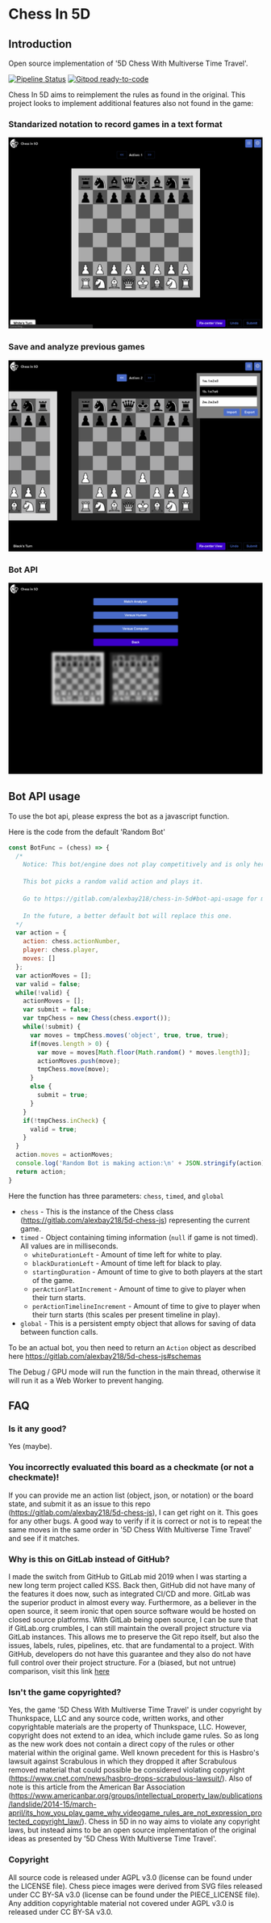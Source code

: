 # Chess In 5D

## Introduction

Open source implementation of '5D Chess With Multiverse Time Travel'.

[![Pipeline Status](https://gitlab.com/alexbay218/chess-in-5d/badges/master/pipeline.svg)](https://gitlab.com/alexbay218/chess-in-5d/-/commits/master)
[![Gitpod ready-to-code](https://img.shields.io/badge/Gitpod-ready--to--code-blue?logo=gitpod)](https://gitpod.io/#https://gitlab.com/alexbay218/chess-in-5d)

Chess In 5D aims to reimplement the rules as found in the original.
This project looks to implement additional features also not found in the game:

### Standarized notation to record games in a text format

![Import Feature](/src/assets/rules/import_feature.gif)

### Save and analyze previous games

![Analyze Feature](/src/assets/rules/analyze_feature.gif)

### Bot API

![Bot Feature](/src/assets/rules/bot_feature.gif)

## Bot API usage

To use the bot api, please express the bot as a javascript function.

Here is the code from the default 'Random Bot'

``` js
const BotFunc = (chess) => {
  /*
    Notice: This bot/engine does not play competitively and is only here for demonstration purposes

    This bot picks a random valid action and plays it.

    Go to https://gitlab.com/alexbay218/chess-in-5d#bot-api-usage for more information on how to create your own bot

    In the future, a better default bot will replace this one.
  */
  var action = {
    action: chess.actionNumber,
    player: chess.player,
    moves: []
  };
  var actionMoves = [];
  var valid = false;
  while(!valid) {
    actionMoves = [];
    var submit = false;
    var tmpChess = new Chess(chess.export());
    while(!submit) {
      var moves = tmpChess.moves('object', true, true, true);
      if(moves.length > 0) {
        var move = moves[Math.floor(Math.random() * moves.length)];
        actionMoves.push(move);
        tmpChess.move(move);
      }
      else {
        submit = true;
      }
    }
    if(!tmpChess.inCheck) {
      valid = true;
    }
  }
  action.moves = actionMoves;
  console.log('Random Bot is making action:\n' + JSON.stringify(action));
  return action;
}
```

Here the function has three parameters: `chess`, `timed`, and `global`
 - `chess` - This is the instance of the Chess class (https://gitlab.com/alexbay218/5d-chess-js) representing the current game.
 - `timed` - Object containing timing information (`null` if game is not timed). All values are in milliseconds.
   - `whiteDurationLeft` - Amount of time left for white to play.
   - `blackDurationLeft` - Amount of time left for black to play.
   - `startingDuration` - Amount of time to give to both players at the start of the game.
   - `perActionFlatIncrement` - Amount of time to give to player when their turn starts.
   - `perActionTimelineIncrement` - Amount of time to give to player when their turn starts (this scales per present timeline in play).
 - `global` - This is a persistent empty object that allows for saving of data between function calls.

To be an actual bot, you then need to return an `Action` object as described here https://gitlab.com/alexbay218/5d-chess-js#schemas

The Debug / GPU mode will run the function in the main thread, otherwise it will run it as a Web Worker to prevent hanging.

## FAQ

### Is it any good?

Yes (maybe).

### You incorrectly evaluated this board as a checkmate (or not a checkmate)!

If you can provide me an action list (object, json, or notation) or the board state, and submit it as an issue to this repo (https://gitlab.com/alexbay218/5d-chess-js), I can get right on it. This goes for any other bugs. A good way to verify if it is correct or not is to repeat the same moves in the same order in '5D Chess With Multiverse Time Travel' and see if it matches.

### Why is this on GitLab instead of GitHub?

I made the switch from GitHub to GitLab mid 2019 when I was starting a new long term project called KSS. Back then, GitHub did not have many of the features it does now, such as integrated CI/CD and more. GitLab was the superior product in almost every way. Furthermore, as a believer in the open source, it seem ironic that open source software would be hosted on closed source platforms. With GitLab being open source, I can be sure that if GitLab.org crumbles, I can still maintain the overall project structure via GitLab instances. This allows me to preserve the Git repo itself, but also the issues, labels, rules, pipelines, etc. that are fundamental to a project. With GitHub, developers do not have this guarantee and they also do not have full control over their project structure.
For a (biased, but not untrue) comparison, visit this link [here](https://about.gitlab.com/devops-tools/github/decision-kit.html)

### Isn't the game copyrighted?

Yes, the game '5D Chess With Multiverse Time Travel' is under copyright by Thunkspace, LLC and any source code, written works, and other copyrightable materials are the property of Thunkspace, LLC. However, copyright does not extend to an idea, which include game rules. So as long as the new work does not contain a direct copy of the rules or other material within the original game. Well known precedent for this is Hasbro's lawsuit against Scrabulous in which they dropped it after Scrabulous removed material that could possible be considered violating copyright (https://www.cnet.com/news/hasbro-drops-scrabulous-lawsuit/).
Also of note is this article from the American Bar Association (https://www.americanbar.org/groups/intellectual_property_law/publications/landslide/2014-15/march-april/its_how_you_play_game_why_videogame_rules_are_not_expression_protected_copyright_law/).
Chess in 5D in no way aims to violate any copyright laws, but instead aims to be an open source implementation of the original ideas as presented by '5D Chess With Multiverse Time Travel'.

### Copyright

All source code is released under AGPL v3.0 (license can be found under the LICENSE file).
Chess piece images were derived from SVG files released under CC BY-SA v3.0 (license can be found under the PIECE_LICENSE file).
Any addition copyrightable material not covered under AGPL v3.0 is released under CC BY-SA v3.0.
